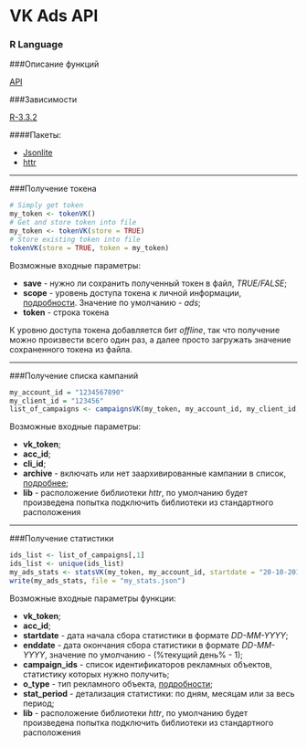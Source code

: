 # VK Ads API
### R Language

###Описание функций 

[API](https://vk.com/dev/ads)

###Зависимости 

[R-3.3.2](https://cran.r-project.org/)

####Пакеты:
 - [Jsonlite](https://cran.r-project.org/web/packages/jsonlite/index.html)
 - [httr](https://cran.r-project.org/web/packages/httr/index.html)
 
 ---
 
 ###Получение токена
 
 ```R
 # Simply get token
 my_token <- tokenVK()
 # Get and store token into file
 my_token <- tokenVK(store = TRUE)
 # Store existing token into file
 tokenVK(store = TRUE, token = my_token)
 ```
 
 Возможные входные параметры:
 - **save** - нужно ли сохранить полученный токен в файл, *TRUE/FALSE*;
 - **scope** - уровень доступа токена к личной информации, [подробности](https://vk.com/dev/permissions). Значение по умолчанию - *ads*;
 - **token** - строка токена
 
К уровню доступа токена добавляется бит *offline*, так что получение можно произвести всего один раз, а далее просто загружать значение сохраненного токена из файла.

---

 ###Получение списка кампаний
 
  ```R
my_account_id = "1234567890"
my_client_id = "123456"
list_of_campaigns <- campaignsVK(my_token, my_account_id, my_client_id, archive = 0)
 ```

Возможные входные параметры:
 - **vk_token**;
 - **acc_id**;
 - **cli_id**;
 - **archive** - включать или нет заархивированные кампании в список, [подробнее](https://vk.com/dev/ads.getCampaigns);
 - **lib** - расположение библиотеки *httr*, по умолчанию будет произведена попытка подключить библиотеки из стандартного расположения

---

###Получение статистики

```R
ids_list <- list_of_campaigns[,1]
ids_list <- unique(ids_list)
my_ads_stats <- statsVK(my_token, my_account_id, startdate = "20-10-2016", campaign_ids = ids_list)
write(my_ads_stats, file = "my_stats.json")
```

Возможные входные параметры функции:
 - **vk_token**;
 - **acc_id**;
 - **startdate** - дата начала сбора статистики в формате *DD-MM-YYYY*;
 - **enddate** - дата окончания сбора статистики в формате *DD-MM-YYYY*, значение по умолчанию - (%текущий день% - 1);
 - **campaign_ids** - список идентификаторов рекламных объектов, статистику которых нужно получить;
 - **o_type** - тип рекламного объекта, [подробности](https://vk.com/dev/ads.getStatistics);
 - **stat_period** - детализация статистики: по дням, месяцам или за весь период;
 - **lib** - расположение библиотеки *httr*, по умолчанию будет произведена попытка подключить библиотеки из стандартного расположения
 

